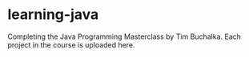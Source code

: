 # learning-java
Completing the Java Programming Masterclass by Tim Buchalka. 
Each project in the course is uploaded here.

